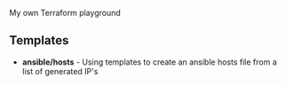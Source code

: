 
My own Terraform playground


## Templates

* **ansible/hosts** - Using templates to create an ansible hosts file from a list of generated IP's

